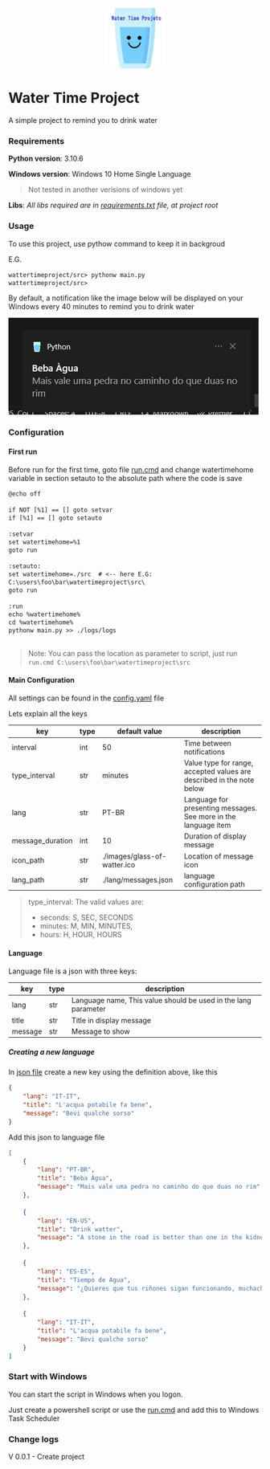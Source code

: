 <p align="center">
  <img src="./src/images/glass-of-water-fotor-20231025223633.png" width="120" alt="Yep, this is a MS Paint logo" /></a>
</p>

# Water Time Project

A simple project to remind you to drink water

### Requirements
**Python version**: 3.10.6 

**Windows version**: Windows 10 Home Single Language
> Not tested in another verisions of windows yet

**Libs**: _All libs required are in [requirements.txt](./requirements.txt) file, at project root_

### Usage
To use this project, use pythow command to keep it in backgroud

E.G.

```shell
wattertimeproject/src> pythonw main.py
wattertimeproject/src>
```

By default, a notification like the image below will be displayed on your Windows every 40 minutes to remind you to drink water

![plot](./src/images/exemple_notify.PNG)

### Configuration

#### First run
Before run for the first time, goto file [run.cmd](./run.cmd) and change watertimehome variable in section setauto to the absolute path where the code is save

```shell
@echo off

if NOT [%1] == [] goto setvar
if [%1] == [] goto setauto

:setvar
set watertimehome=%1
goto run

:setauto:
set watertimehome=./src  # <-- here E.G: C:\users\foo\bar\watertimeproject\src\
goto run

:run
echo %watertimehome%
cd %watertimehome%
pythonw main.py >> ./logs/logs


```

> Note: You can pass the location as parameter to script, just run `run.cmd C:\users\foo\bar\watertimeproject\src`

#### Main Configuration
All settings can be found in the [config.yaml](./src/config.yaml) file

Lets explain all the keys

| key | type | default value | description |
|-----|------|---------------|-------------|
|interval | int | 50 | Time between notifications |
| type_interval | str | minutes | Value type for range, accepted values are described in the note below |
| lang | str | PT-BR | Language for presenting messages. See more in the language item |
| message_duration | int | 10 | Duration of display message |
| icon_path | str | ./images/glass-of-watter.ico | Location of message icon |
| lang_path | str |  ./lang/messages.json | language configuration path |

> type_interval: The valid values are:
>  * seconds: S, SEC, SECONDS
>  * minutes: M, MIN, MINUTES,
>  * hours: H, HOUR, HOURS

#### Language
Language file is a json with three keys:

| key | type | description |
|-----|------|-------------|
| lang |str | Language name, This value should be used in the lang parameter |
| title | str | Title in display message |
| message | str | Message to show |

##### Creating a new language
In [json file](./src/lang/messages.json) create a new key using the definition above, like this

```json
{
    "lang": "IT-IT",
    "title": "L'acqua potabile fa bene",
    "message": "Bevi qualche sorso"
}

```

Add this json to language file

```json
[
    {
        "lang": "PT-BR", 
        "title": "Beba Àgua",
        "message": "Mais vale uma pedra no caminho do que duas no rim"
    },
    
    {
        "lang": "EN-US",
        "title": "Drink watter",
        "message": "A stone in the road is better than one in the kidney"
    },

    {
        "lang": "ES-ES",
        "title": "Tiempo de Agua",
        "message": "¿Quieres que tus riñones sigan funcionando, muchacho?"
    },

    {
        "lang": "IT-IT",
        "title": "L'acqua potabile fa bene",
        "message": "Bevi qualche sorso"
    }
]
```

### Start with Windows

You can start the script in Windows when you logon.

Just create a powershell script or use the [run.cmd](run.cmd) and add this to Windows Task Scheduler


### Change logs

V 0.0.1 - Create project



